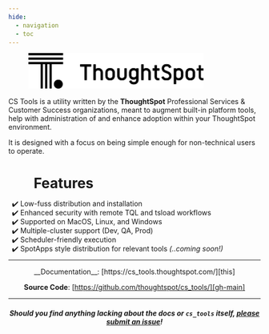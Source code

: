 ```yaml
---
hide:
  - navigation
  - toc
---
```


<style>
  /* Hide the Edit on Github button */
  .md-content__button { display: none; }
  /* Skinny down and center the page */
  .md-content { max-width: 75%; margin: auto; }
  /* Indent Features list, replace bullet point with check mark */
  #features { margin-bottom: 0; margin-left: 10%; }
  .md-typeset ul { margin-left: 10%; }
  ::marker { content: "✔️ "; }
</style>

<figure><img src="assets/logo_black.svg" width="350"/></figure>

CS Tools is a utility written by the __ThoughtSpot__ Professional Services & Customer
Success organizations, meant to augment built-in platform tools, help with
administration of and enhance adoption within your ThoughtSpot environment.

It is designed with a focus on being simple enough for non-technical users to operate.

# Features

- Low-fuss distribution and installation
- Enhanced security with remote TQL and tsload workflows
- Supported on MacOS, Linux, and Windows
- Multiple-cluster support (Dev, QA, Prod)
- Scheduler-friendly execution
- SpotApps style distribution for relevant tools *(..coming soon!)*

---

<center>
__Documentation__: [https://cs_tools.thoughtspot.com/][this]

__Source Code__: [https://github.com/thoughtspot/cs_tools/][gh-main]

---

##### *Should you find anything lacking about the docs or* `cs_tools` *itself, [please submit an issue][gh-issue]!*
</center>


[this]: https://cs_tools.thoughtspot.com/
[gh-main]: https://github.com/thoughtspot/cs_tools/
[gh-issue]: https://github.com/thoughtspot/cs_tools/issues/new
